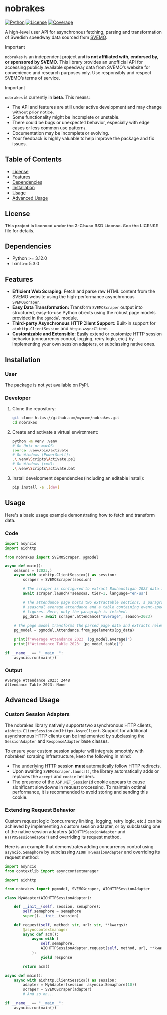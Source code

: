 # nobrakes
[![Python](https://img.shields.io/badge/python-3.12%20%7C%203.13-blue.svg)]()
[![License](https://img.shields.io/badge/license-BSD%203--Clause-blue.svg)]()
[![Coverage](https://img.shields.io/badge/coverage-100.0%25-brightgreen)]()

A high-level user API for asynchronous fetching, parsing and transformation of Swedish speedway data sourced from [SVEMO](https://www.svemo.se/).

> [!IMPORTANT]
> `nobrakes` is an independent project and **is not affiliated with, endorsed by, or sponsored
> by SVEMO**. This library provides an unofficial
> API for accessing publicly available speedway data from SVEMO’s website for convenience and
> research purposes only. Use responsibly and respect SVEMO’s terms of service.

> [!IMPORTANT]
> `nobrakes` is currently in **beta**. This means:
> - The API and features are still under active development and may change without prior notice.
> - Some functionality might be incomplete or unstable.
> - There could be bugs or unexpected behavior, especially with edge cases or less common use 
    patterns.
> - Documentation may be incomplete or evolving.
> - Your feedback is highly valuable to help improve the package and fix issues.

## Table of Contents
- [License](#license)
- [Features](#features)
- [Dependencies](#dependencies)
- [Installation](#installation)
- [Usage](#usage)
- [Advanced Usage](#advanced-usage)

## License

This project is licensed under the 3-Clause BSD License. See the LICENSE file for details.

## Dependencies

- Python >= 3.12.0
- lxml >= 5.3.0

## Features
- **Efficient Web Scraping:** Fetch and parse raw HTML content from the SVEMO website
  using the high-performance asynchronous `SVEMOScraper`.
- **Easy Data Transformation:** Transform `SVEMOScraper` output into structured,
  easy-to-use Python objects using the robust page models provided in the `pgmodel`
  module.
- **Third-party Asynchronous HTTP Client Support:** Built-in support for
  `aiohttp.ClientSession` and `httpx.AsyncClient`.
- **Customizable and Extensible:** Easily extend or customize HTTP session behavior 
  (concurrency control, logging, retry logic, etc.) by implementing your own session
  adapters, or subclassing native ones.

## Installation
### User

The package is not yet available on PyPI.

### Developer

1. Clone the repository:
    ```bash
    git clone https://github.com/myname/nobrakes.git
    cd nobrakes
    ```
2. Create and activate a virtual environment:
    ```bash
    python -m venv .venv
    # On Unix or macOS:
    source .venv/bin/activate
    # On Windows (PowerShell):
    .\.venv\Scripts\Activate.ps1
    # On Windows (cmd):
    .\.venv\Scripts\activate.bat
    ```
3. Install development dependencies (including an editable install):
    ```bash
    pip install -e .[dev]
    ```

## Usage
Here's a basic usage example demonstrating how to fetch and transform data.

### Code
```python
import asyncio
import aiohttp

from nobrakes import SVEMOScraper, pgmodel

async def main():
    seasons = (2023,)
    async with aiohttp.ClientSession() as session:
        scraper = SVEMOScraper(session)

        # The scraper is configured to extract Bauhausligan 2023 data in English.
        await scraper.launch(*seasons, tier=1, language="en-us")

        # The attendance page hosts two extractable sections, a paragraph containing the
        # seasonal average attendance and a table containing event-specific attendance
        # figures. Here, only the paragraph is fetched.
        pg_data = await scraper.attendance("average", season=2023)
    
    # The page model transforms the parsed page data and extracts relevant information.
    pg_model = pgmodel.Attendance.from_pgelements(pg_data)

    print(f"Average Attendance 2023: {pg_model.average}")
    print(f"Attendance Table 2023: {pg_model.table}")

if __name__ == "__main__":
    asyncio.run(main())
```
### Output
```
Average Attendance 2023: 2448
Attendance Table 2023: None
```

## Advanced Usage

### Custom Session Adapters
The nobrakes library natively supports two asynchronous HTTP clients,
`aiohttp.ClientSession` and `httpx.AsyncClient`. Support for additional asynchronous
HTTP clients can be implemented by subclassing the `SessionAdapter` and
`ResponseAdapter` base classes.


To ensure your custom session adapter will integrate smoothly with nobrakes’
scraping infrastructure, keep the following in mind:
- The underlying HTTP session **must** automatically follow HTTP redirects.
- Upon awaiting `SVEMOScraper.launch()`, the library automatically adds or replaces
  the `accept` and `cookie` headers.
- The presence of the `ASP.NET_SessionId` cookie appears to cause significant slowdowns
  in request processing. To maintain optimal performance, it is recommended to avoid
  storing and sending this cookie.
  

### Extending Request Behavior
Custom request logic (concurrency limiting, logging, retry logic, etc.) can be achieved
by implementing a custom session adapter, or by subclassing one of the native session
adapters (`AIOHTTPSessionAdapter` and `HTTPXSessionAdapter`) and overriding its request
method.

Here is an example that demonstrates adding concurrency control using
`asyncio.Semaphore` by subclassing `AIOHTTPSessionAdapter` and overriding its
request method:
```python
import asyncio
from contextlib import asynccontextmanager

import aiohttp

from nobrakes import pgmodel, SVEMOScraper, AIOHTTPSessionAdapter

class MyAdapter(AIOHTTPSessionAdapter):

    def __init__(self, session, semaphore):
        self.semaphore = semaphore
        super().__init__(session)

    def request(self, method: str, url: str, **kwargs):
        @asynccontextmanager
        async def acm():
            async with (
                self.semaphore,
                AIOHTTPSessionAdapter.request(self, method, url, **kwargs) as response,
            ):
                yield response

        return acm()

async def main():
    async with aiohttp.ClientSession() as session:
        adapter = MyAdapter(session, asyncio.Semaphore(10))
        scraper = SVEMOScraper(adapter)
        # And so on...

if __name__ == "__main__":
    asyncio.run(main())
```
